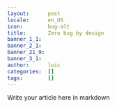 ```yaml
---
layout:      post
locale:      en_US
icon:        bug-alt
title:       Zero bug by design
banner_1_1:  
banner_2_1:  
banner_21_9: 
banner_3_1:  
author:      loic
categories:  []
tags:        []
---
```


Write your article here in markdown
